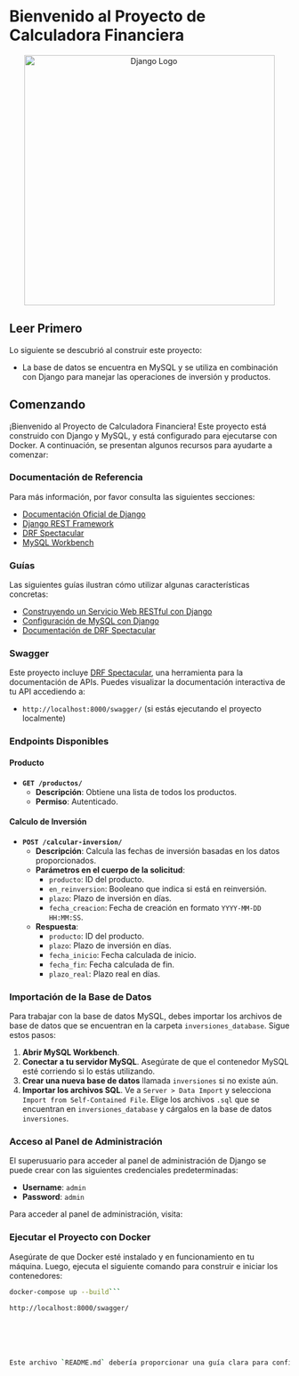 # Bienvenido al Proyecto de Calculadora Financiera

<p align="center">
    <img alt="Django Logo" title="Django Logo" src="https://upload.wikimedia.org/wikipedia/commons/7/75/Django_logo.svg" width="450">
</p>

## Leer Primero

Lo siguiente se descubrió al construir este proyecto:

- La base de datos se encuentra en MySQL y se utiliza en combinación con Django para manejar las operaciones de inversión y productos.

## Comenzando

¡Bienvenido al Proyecto de Calculadora Financiera! Este proyecto está construido con Django y MySQL, y está configurado para ejecutarse con Docker. A continuación, se presentan algunos recursos para ayudarte a comenzar:

### Documentación de Referencia

Para más información, por favor consulta las siguientes secciones:

- [Documentación Oficial de Django](https://docs.djangoproject.com/en/5.1/)
- [Django REST Framework](https://www.django-rest-framework.org/)
- [DRF Spectacular](https://drf-spectacular.readthedocs.io/en/latest/)
- [MySQL Workbench](https://www.mysql.com/products/workbench/)

### Guías

Las siguientes guías ilustran cómo utilizar algunas características concretas:

- [Construyendo un Servicio Web RESTful con Django](https://www.django-rest-framework.org/tutorial/quickstart/)
- [Configuración de MySQL con Django](https://docs.djangoproject.com/en/5.1/ref/databases/#mysql)
- [Documentación de DRF Spectacular](https://drf-spectacular.readthedocs.io/en/latest/usage.html)

### Swagger

Este proyecto incluye [DRF Spectacular](https://drf-spectacular.readthedocs.io/en/latest/), una herramienta para la documentación de APIs. Puedes visualizar la documentación interactiva de tu API accediendo a:

- `http://localhost:8000/swagger/` (si estás ejecutando el proyecto localmente)

### Endpoints Disponibles

#### Producto

- **`GET /productos/`**
  - **Descripción**: Obtiene una lista de todos los productos.
  - **Permiso**: Autenticado.

#### Calculo de Inversión

- **`POST /calcular-inversion/`**
  - **Descripción**: Calcula las fechas de inversión basadas en los datos proporcionados.
  - **Parámetros en el cuerpo de la solicitud**:
    - `producto`: ID del producto.
    - `en_reinversion`: Booleano que indica si está en reinversión.
    - `plazo`: Plazo de inversión en días.
    - `fecha_creacion`: Fecha de creación en formato `YYYY-MM-DD HH:MM:SS`.
  - **Respuesta**:
    - `producto`: ID del producto.
    - `plazo`: Plazo de inversión en días.
    - `fecha_inicio`: Fecha calculada de inicio.
    - `fecha_fin`: Fecha calculada de fin.
    - `plazo_real`: Plazo real en días.

### Importación de la Base de Datos

Para trabajar con la base de datos MySQL, debes importar los archivos de base de datos que se encuentran en la carpeta `inversiones_database`. Sigue estos pasos:

1. **Abrir MySQL Workbench**.
2. **Conectar a tu servidor MySQL**. Asegúrate de que el contenedor MySQL esté corriendo si lo estás utilizando.
3. **Crear una nueva base de datos** llamada `inversiones` si no existe aún.
4. **Importar los archivos SQL**. Ve a `Server > Data Import` y selecciona `Import from Self-Contained File`. Elige los archivos `.sql` que se encuentran en `inversiones_database` y cárgalos en la base de datos `inversiones`.

### Acceso al Panel de Administración

El superusuario para acceder al panel de administración de Django se puede crear con las siguientes credenciales predeterminadas:

- **Username**: `admin`
- **Password**: `admin`

Para acceder al panel de administración, visita:


### Ejecutar el Proyecto con Docker

Asegúrate de que Docker esté instalado y en funcionamiento en tu máquina. Luego, ejecuta el siguiente comando para construir e iniciar los contenedores:

```bash
docker-compose up --build```

http://localhost:8000/swagger/






Este archivo `README.md` debería proporcionar una guía clara para configurar y ejecutar tu proyecto, así como para acceder a la base de datos y la interfaz de administración.
